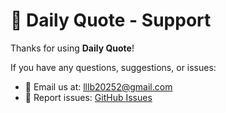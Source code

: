 # 📱 Daily Quote - Support

Thanks for using **Daily Quote**!

If you have any questions, suggestions, or issues:

- 📧 Email us at: [lllb20252@gmail.com](mailto:lllb20252@gmail.com)
- 🐞 Report issues: [GitHub Issues](https://github.com/ll-2025/dailyquote-support/issues)
